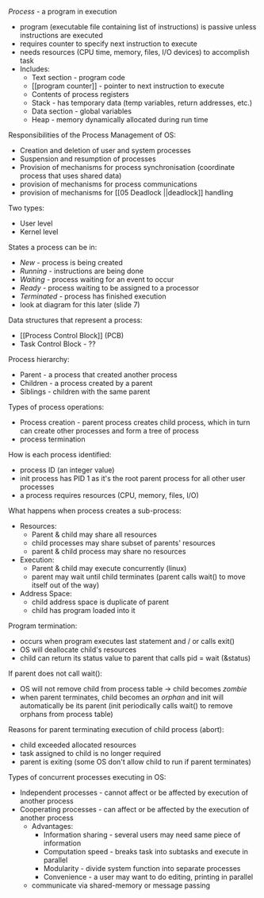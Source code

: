 *Process* - a program in execution
- program (executable file containing list of instructions) is passive unless instructions are executed
- requires counter to specify next instruction to execute
- needs resources (CPU time, memory, files, I/O devices) to accomplish task
- Includes:
	- Text section - program code
	- [[program counter]] - pointer to next instruction to execute
	- Contents of process registers
	- Stack - has temporary data (temp variables, return addresses, etc.)
	- Data section - global variables
	- Heap - memory dynamically allocated during run time

Responsibilities of the Process Management of OS:
- Creation and deletion of user and system processes
- Suspension and resumption of processes
- Provision of mechanisms for process synchronisation (coordinate  process that uses shared data)
- provision of mechanisms for process communications
- provision of mechanisms for [[05 Deadlock ||deadlock]] handling

Two types:
- User level
- Kernel level

States a process can be in:
- *New* - process is being created
- *Running* - instructions are being done
- *Waiting* - process waiting for an event to occur
- *Ready* - process waiting to be assigned to a processor
- *Terminated* - process has finished execution
- look at diagram for this later (slide 7)

Data structures that represent a process:
- [[Process Control Block]] (PCB)
- Task Control Block - ??

Process hierarchy:
- Parent - a process that created another process
- Children - a process created by a parent
- Siblings - children with the same parent

Types of process operations:
- Process creation - parent process creates child process, which in turn can create other processes and form a tree of process
- process termination

How is each process identified:
- process ID (an integer value)
- init process has PID 1 as it's the root parent process for all other user processes
- a process requires resources (CPU, memory, files, I/O)

What happens when process creates a sub-process:
- Resources:
	- Parent & child may share all resources
	- child processes may share subset of parents' resources
	- parent & child process may share no resources
- Execution:
	- Parent & child may execute concurrently (linux)
	- parent may wait until child terminates (parent calls wait() to move itself out of the way)
- Address Space:
	- child address space is duplicate of parent
	- child has program loaded into it

Program termination:
- occurs when program executes last statement and / or calls exit()
- OS will deallocate child's resources
- child can return its status value to parent that calls pid = wait (&status)

If parent does not call wait():
- OS will not remove child from process table -> child becomes *zombie*
- when parent terminates, child becomes an *orphan* and init will automatically be its parent (init periodically calls wait() to remove orphans from process table)

Reasons for parent terminating execution of child process (abort):
- child exceeded allocated resources
- task assigned to child is no longer required
- parent is exiting (some OS don't allow child to run if parent terminates)

Types of concurrent processes executing in OS:
- Independent processes - cannot affect or be affected by execution of another process
- Cooperating processes - can affect or be affected by the execution of another process
	- Advantages:
		- Information sharing - several users may need same piece of information
		- Computation speed - breaks task into subtasks and execute in parallel
		- Modularity - divide system function into separate processes
		- Convenience - a user may want to do editing, printing in parallel
	- communicate via shared-memory or message passing
